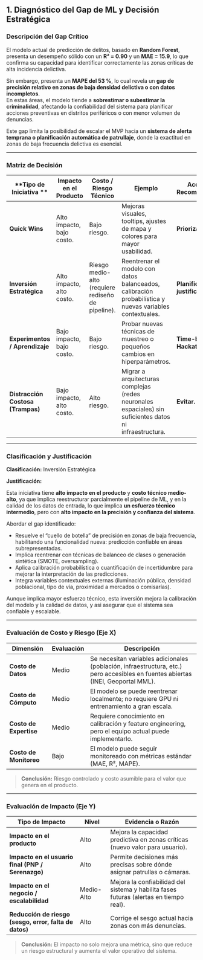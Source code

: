 ## 1. Diagnóstico del Gap de ML y Decisión Estratégica

### Descripción del Gap Crítico  
El modelo actual de predicción de delitos, basado en **Random Forest**, presenta un desempeño sólido con un **R² = 0.90** y un **MAE = 15.9**, lo que confirma su capacidad para identificar correctamente las zonas críticas de alta incidencia delictiva.  

Sin embargo, presenta un **MAPE del 53 %**, lo cual revela un **gap de precisión relativo en zonas de baja densidad delictiva o con datos incompletos**.  
En estas áreas, el modelo tiende a **sobrestimar o subestimar la criminalidad**, afectando la confiabilidad del sistema para planificar acciones preventivas en distritos periféricos o con menor volumen de denuncias.  

Este gap limita la posibilidad de escalar el MVP hacia un **sistema de alerta temprana o planificación automática de patrullaje**, donde la exactitud en zonas de baja frecuencia delictiva es esencial.  

---

### Matriz de Decisión  


| **Tipo de Iniciativa ** | **Impacto en el Producto** | **Costo / Riesgo Técnico** | **Ejemplo** | **Acción Recomendada** |
|------------------------------------------|----------------------------|-----------------------------|----------------------------------|-------------------------|
| **Quick Wins** | Alto impacto, bajo costo. | Bajo riesgo. | Mejoras visuales, tooltips, ajustes de mapa y colores para mayor usabilidad. | **Priorizar.** |
| **Inversión Estratégica** | Alto impacto, alto costo. | Riesgo medio-alto (requiere rediseño de pipeline). | Reentrenar el modelo con datos balanceados, calibración probabilística y nuevas variables contextuales. | **Planificar y justificar.**  |
| **Experimentos / Aprendizaje** | Bajo impacto, bajo costo. | Bajo riesgo. | Probar nuevas técnicas de muestreo o pequeños cambios en hiperparámetros. | **Time-box / Hackathon.** |
| **Distracción Costosa (Trampas)** | Bajo impacto, alto costo. | Alto riesgo. | Migrar a arquitecturas complejas (redes neuronales espaciales) sin suficientes datos ni infraestructura. | **Evitar.** |


---

### Clasificación y Justificación  

**Clasificación:** Inversión Estratégica 

**Justificación:**  

Esta iniciativa tiene **alto impacto en el producto** y **costo técnico medio-alto**, ya que implica reestructurar parcialmente el pipeline de ML, y en la calidad de los datos de entrada, lo que implica **un esfuerzo técnico intermedio**, pero con **alto impacto en la precisión y confianza del sistema**.  

Abordar el gap identificado:
- Resuelve el “cuello de botella” de precisión en zonas de baja frecuencia, habilitando una funcionalidad nueva: predicción confiable en áreas subrepresentadas.
- Implica reentrenar con técnicas de balanceo de clases o generación sintética (SMOTE, oversampling).
- Aplica calibración probabilística o cuantificación de incertidumbre para mejorar la interpretación de las predicciones.  
- Integra variables contextuales externas (iluminación pública, densidad poblacional, tipo de vía, proximidad a mercados o comisarías).  

Aunque implica mayor esfuerzo técnico, esta inversión mejora la calibración del modelo y la calidad de datos, y asi asegurar que el sistema sea confiable y escalable.  


---

### Evaluación de Costo y Riesgo (Eje X)  

| **Dimensión** | **Evaluación** | **Descripción** |
|---------------|----------------|-----------------|
| **Costo de Datos** | Medio | Se necesitan variables adicionales (población, infraestructura, etc.) pero accesibles en fuentes abiertas (INEI, Geoportal MML). |
| **Costo de Cómputo** | Medio | El modelo se puede reentrenar localmente; no requiere GPU ni entrenamiento a gran escala. |
| **Costo de Expertise** | Medio | Requiere conocimiento en calibración y feature engineering, pero el equipo actual puede implementarlo. |
| **Costo de Monitoreo** | Bajo | El modelo puede seguir monitoreado con métricas estándar (MAE, R², MAPE). |

> **Conclusión:** Riesgo controlado y costo asumible para el valor que genera en el producto.

---

### Evaluación de Impacto (Eje Y)  

| **Tipo de Impacto** | **Nivel** | **Evidencia o Razón** |
|----------------------|-----------|-----------------------|
| **Impacto en el producto** | Alto | Mejora la capacidad predictiva en zonas críticas (nuevo valor para usuario). |
| **Impacto en el usuario final (PNP / Serenazgo)** | Alto | Permite decisiones más precisas sobre dónde asignar patrullas o cámaras. |
| **Impacto en el negocio / escalabilidad** | Medio-Alto | Mejora la confiabilidad del sistema y habilita fases futuras (alertas en tiempo real). |
| **Reducción de riesgo (sesgo, error, falta de datos)** | Alto | Corrige el sesgo actual hacia zonas con más denuncias. |

> **Conclusión:** El impacto no solo mejora una métrica, sino que reduce un riesgo estructural y aumenta el valor operativo del sistema.

 
